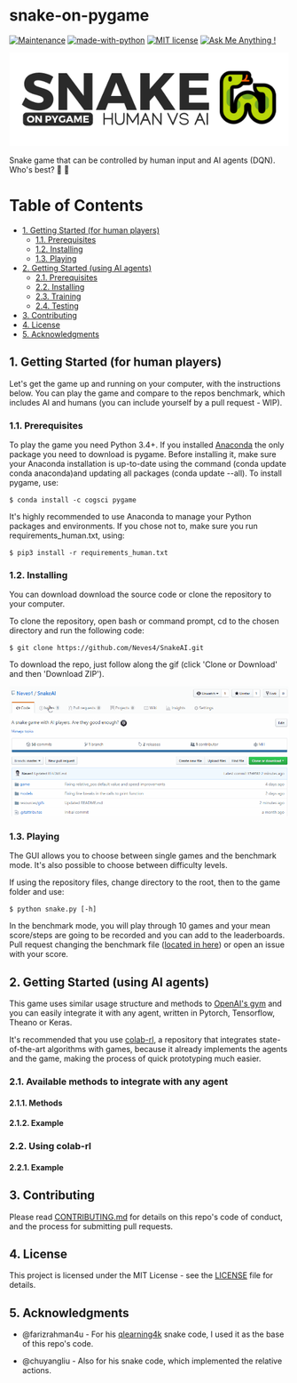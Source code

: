 snake-on-pygame
=================

[![Maintenance](https://img.shields.io/badge/Maintained%3F-yes-green.svg)](https://github.com/Neves4/snake-rl/graphs/commit-activity) [![made-with-python](https://img.shields.io/badge/Made%20with-Python-1f425f.svg)](https://www.python.org/) [![MIT license](https://img.shields.io/badge/License-MIT-blue.svg)](https://lbesson.mit-license.org/) [![Ask Me Anything !](https://img.shields.io/badge/Ask%20me-anything-1abc9c.svg)](https://GitHub.com/Neves4/ama)

<p align="center">
    <img src = "resources/images/snake_logo.png"/>
</p>

Snake game that can be controlled by human input and AI agents (DQN). Who's best? :snake: :8ball:

Table of Contents
=================

* [1. Getting Started (for human players)](#getting_started-human)
    * [1.1. Prerequisites](#pre-req-human)
    * [1.2. Installing](#installing-human)
    * [1.3. Playing](#playing-human)
* [2. Getting Started (using AI agents)](#getting_started-ai)
    * [2.1. Prerequisites](#pre-req-ai)
    * [2.2. Installing](#installing-ai)
    * [2.3. Training](#training-ai)
    * [2.4. Testing](#testing-ai)
* [3. Contributing](#contributing)
* [4. License](#license)
* [5. Acknowledgments](#acknowledgments)

## 1. Getting Started (for human players) <a name="getting-started-human"></a>

Let's get the game up and running on your computer, with the instructions below.
You can play the game and compare to the repos benchmark, which includes AI and
humans (you can include yourself by a pull request - WIP).

### 1.1. Prerequisites <a name="pre-req-human"></a>

To play the game you need Python 3.4+. If you installed [Anaconda](https://www.anaconda.com/) the only package
you need to download is pygame. Before installing it, make sure your Anaconda
installation is up-to-date using the command (conda update conda anaconda)and
updating all packages (conda update --all). To install pygame, use:

```
$ conda install -c cogsci pygame

```
It's highly recommended to use Anaconda to manage your Python packages and environments.
If you chose not to, make sure you run requirements_human.txt, using:

```
$ pip3 install -r requirements_human.txt
```

### 1.2. Installing <a name="installing-human"></a>

You can download download the source code or clone the repository to your computer.

To clone the repository, open bash or command prompt, cd to the chosen directory
and run the following code:

```
$ git clone https://github.com/Neves4/SnakeAI.git
```

To download the repo, just follow along the gif (click 'Clone or Download' and
then 'Download ZIP').

![Download repo](/resources/gifs/download_repo.gif)

### 1.3. Playing <a name="playing-human"></a>

The GUI allows you to choose between single games and the benchmark mode. It's
also possible to choose between difficulty levels.

If using the repository files, change directory to the root, then to the game folder
and use:

```
$ python snake.py [-h]
```

In the benchmark mode, you will play through 10 games and your mean score/steps
are going to be recorded and you can add to the leaderboards. Pull request
changing the benchmark file ([located in here](resources/scores.json)) or open an issue with your score.


## 2. Getting Started (using AI agents) <a name="getting-started-ai"></a>

This game uses similar usage structure and methods to [OpenAI's gym](https://github.com/openai/gym) and you
can easily integrate it with any agent, written in Pytorch, Tensorflow, Theano or Keras.

It's recommended that you use [colab-rl](https://github.com/Neves4/colab-rl), a repository that integrates
state-of-the-art algorithms with games, because it already implements the agents
and the game, making the process of quick prototyping much easier.

### 2.1. Available methods to integrate with any agent <a name="available-methods"></a>

#### 2.1.1. Methods <a name="training-on-colab-rl"></a>

#### 2.1.2. Example <a name="training-on-colab-rl"></a>

### 2.2. Using colab-rl <a name="using-colab-rl"></a>

#### 2.2.1. Example <a name="training-on-colab-rl"></a>

## 3. Contributing <a name="contributing"></a>

Please read [CONTRIBUTING.md](https://gist.github.com/PurpleBooth/b24679402957c63ec426) for details on this repo's code of conduct, and the process for submitting pull requests.

## 4. License <a name="license"></a>

This project is licensed under the MIT License - see the [LICENSE](LICENSE) file for details.

## 5. Acknowledgments <a name="acknowledgments"></a>

* @farizrahman4u - For his [qlearning4k](https://github.com/farizrahman4u/qlearning4k) snake code, I used it as the base of this repo's code.

* @chuyangliu - Also for his snake code, which implemented the relative actions.
